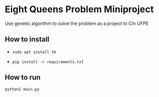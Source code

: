 # Eight Queens Problem Miniproject

Use genetic algorithm to solve the problem as a project to CIn UFPE

## How to install
- `sudo apt install tk`

- `pip install -r requirements.txt`

## How to run

`python2 main.py`